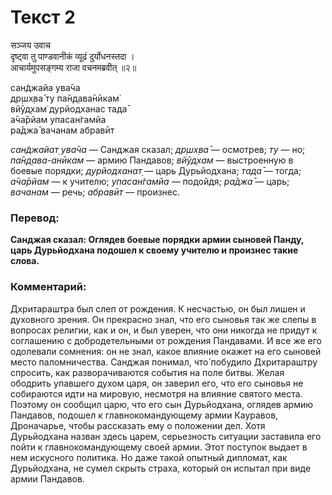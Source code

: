 # Текст 2

सञ्जय उवाच  
दृष्ट्वा तु पाण्डवानीकं व्यूढं दुर्योधनस्तदा ।  
आचार्यमुपसङ्गम्य राजा वचनमब्रवीत् ॥२॥

сан̃джайа ува̄ча  
др̣шх̣ва̄ ту па̄н̣д̣ава̄нӣкам̇  
вйӯд̣хам̇ дурйодханас тада̄  
а̄ча̄рйам упасан̇гамйа  
ра̄джа̄ вачанам абравӣт

_сан̃джайат̣ ува̄ча_ — Санджая сказал; _др̣шх̣ва̄_ — осмотрев; _ту_ — но; _па̄н̣д̣ава-анӣкам_ — армию Пандавов; _вйӯд̣хам_ — выстроенную в боевые порядки; _дурйодханат̣_ — царь Дурьйодхана; _тада̄_ — тогда; _а̄ча̄рйам_ — к учителю; _упасан̇гамйа_ — подойдя; _ра̄джа̄_ — царь; _вачанам_ — речь; _абравӣт_ — произнес.

### Перевод:

**Санджая сказал: Оглядев боевые порядки армии сыновей Панду, царь Дурьйодхана подошел к своему учителю и произнес такие слова.**

### Комментарий:

Дхритараштра был слеп от рождения. К несчастью, он был лишен и духовного зрения. Он прекрасно знал, что его сыновья так же слепы в вопросах религии, как и он, и был уверен, что они никогда не придут к соглашению с добродетельными от рождения Пандавами. И все же его одолевали сомнения: он не знал, какое влияние окажет на его сыновей место паломничества. Санджая понимал, что́ побудило Дхритараштру спросить, как разворачиваются события на поле битвы. Желая ободрить упавшего духом царя, он заверил его, что его сыновья не собираются идти на мировую, несмотря на влияние святого места. Поэтому он сообщил царю, что его сын Дурьйодхана, оглядев армию Пандавов, подошел к главнокомандующему армии Кауравов, Дроначарье, чтобы рассказать ему о положении дел. Хотя Дурьйодхана назван здесь царем, серьезность ситуации заставила его пойти к главнокомандующему своей армии. Этот поступок выдает в нем искусного политика. Но даже такой опытный дипломат, как Дурьйодхана, не сумел скрыть страха, который он испытал при виде армии Пандавов.